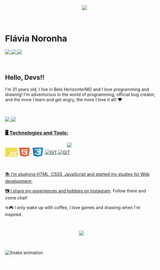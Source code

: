<img align="right" width="250px" style="margin-top:-20px" src="https://i.ibb.co/myCJtL5/Image-1-no-fundo.png">

</br>
</br>

<div dsplay="inline-block">
 
 <h1 align="left">Flávia Noronha</h1>
 <a href="https://www.instagram.com/flahnoronha" >
    <img src="https://img.shields.io/badge/-Instagram-%23E4405F?style=for-the-badge&logo=instagram&logoColor=white" style="vertical-align:top;">
  </a> 
  <a href="flahsn@gmail.com" >
    <img src="https://img.shields.io/badge/-Gmail-%23333?style=for-the-badge&logo=gmail&logoColor=white" style="vertical-align:top;">
  </a>
  <a href="https://www.linkedin.com/in/flavia-snoronha" >
    <img src="https://img.shields.io/badge/-LinkedIn-%230077B5?style=for-the-badge&logo=linkedin&logoColor=white" style="vertical-align:top;">
  </a>
</div>

</br>
</br>

## Hello, Devs!!

I'm 31 years old, I live in Belo Horizonte/MG and I love programming and drawing! I'm adventurous in the world of programming, official bug creator, and the more I learn and get angry, the more I love it all!  ❤

</br>
</br>

<div>
   <a href="https://github.com/FlaNoronha">
  <img height="180em" src="https://github-readme-stats.vercel.app/api?username=FlaNoronha&show_icons=true&theme=dracula&include_all_commits=true&count_private=true"/>
   <img height="180em" src="https://github-readme-stats.vercel.app/api/top-langs/?username=FlaNoronha&layout=compact&langs_count=6&theme=dracula"/>
</div>

### 🖥️ Technologies and Tools: 
<img width="300px" align="right" src="https://i.ibb.co/SK0S8MD/image-2-no-fundo.png">
<div style="display: inline_block"><br>
  <img align="center" alt="Js" height="30" width="40" src="https://raw.githubusercontent.com/devicons/devicon/master/icons/javascript/javascript-plain.svg">
  <img align="center" alt="HTML" height="30" width="40" src="https://raw.githubusercontent.com/devicons/devicon/master/icons/html5/html5-original.svg">
  <img align="center" alt="CSS" height="30" width="40" src="https://raw.githubusercontent.com/devicons/devicon/master/icons/css3/css3-original.svg">
  <img align="center" alt="GIT" height="30" width="40" src="https://cdn.jsdelivr.net/gh/devicons/devicon/icons/git/git-original.svg">
  <img align="center" alt="GIT" height="30" width="40" src="https://cdn.jsdelivr.net/gh/devicons/devicon/icons/github/github-original.svg">
   
</div>

 </br>
</br>
<div display="inline-block">
  <p align="left">📚 I'm studying HTML, CSS5, JavaScript and started my studies for Web development;</p>
   <p align="left">📷 I share my experiences and hobbies on <a href="https://www.instagram.com/flahnoronha">Instagram</a>. Follow there and come chat!</p>
    <p align="left">☕🎮 I only wake up with coffee, I love games and drawing when I'm inspired.</p>
</div>

 </br>

 <p align="center">
  <img src="https://user-images.githubusercontent.com/66454964/174484002-30687fa7-b429-49ce-a08e-4fec77c39608.gif" width="350">
</p>
   
</br>
 
<div> 
 
  ![Snake animation](https://github.com/FlaNoronha/FlaNoronha/blob/output/github-contribution-grid-snake.svg)

</div>

 <a href="www.instagram.com/flahnoronha"><img align="left" alt="Instagram" width="22px" src="https://github.com/Aakarsh-B/trying-repos/blob/master/insta.svg" />
<a href="https://www.linkedin.com/in/flavia-snoronha"><img align="left" alt="LinkedIn" width="22px" src="https://github.com/Aakarsh-B/trying-repos/blob/master/linkedin.svg" />
